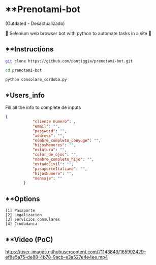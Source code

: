 # **Prenotami-bot
(Outdated - Desactualizado)

🤖 Selenium web browser bot with python to automate tasks in a site 🤖

## **Instructions
```bash
git clone https://github.com/pontiggia/prenotami-bot.git

cd prenotami-bot

python consolare_cordoba.py
```
## *Users_info
Fill all the info to complete de inputs
```json
{
            "cliente numero": ,
            "email": "",
            "password": "",
            "address": "",
            "nombre_completo_conyuge": "", 
            "hijosMenores": "",
            "estatura": "",
            "color_de_ojos": "",
            "nombre_completo_hijo": "", 
            "estadoCivil": "", 
            "pasaporteItaliano": "", 
            "hijosNumero": "",
            "mensaje": ""
        }
```

## **Options
```
[1] Pasaporte
[2] Legalizacion
[3] Servicios consulares
[4] Ciudadania
```
## **Video (PoC)

https://user-images.githubusercontent.com/71143849/165992429-ef8e5a75-de88-4b78-9acb-e3a527e4e4ee.mp4
